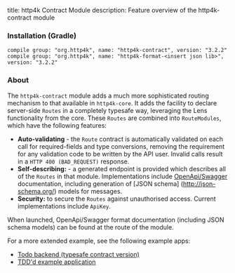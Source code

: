 title: http4k Contract Module
description: Feature overview of the http4k-contract module

### Installation (Gradle)
```
compile group: "org.http4k", name: "http4k-contract", version: "3.2.2"
compile group: "org.http4k", name: "http4k-format-<insert json lib>", version: "3.2.2"
```

### About
The `http4k-contract` module adds a much more sophisticated routing mechanism to that available in `http4k-core`. It adds the facility 
to declare server-side `Routes` in a completely typesafe way, leveraging the Lens functionality from the core. These `Routes` are 
combined into `RouteModules`, which have the following features:

- **Auto-validating** - the `Route` contract is automatically validated on each call for required-fields and type conversions, removing the requirement  for any validation code to be written by the API user. Invalid calls result in a `HTTP 400
 (BAD_REQUEST)` response.     
- **Self-describing:** - a generated endpoint is provided which describes all of the `Routes` in that module. Implementations include [OpenApi/Swagger](http://swagger.io/) documentation, including generation of [JSON schema]
(http://json-schema.org/) models for messages.
- **Security:** to secure the `Routes`  against unauthorised access. Current implementations include `ApiKey`.

<script src="https://gist-it.appspot.com/https://github.com/http4k/http4k/blob/master/src/docs/guide/modules/contracts/example.kt"></script>

When launched, OpenApi/Swagger format documentation (including JSON schema models) can be found at the route of the module.

For a more extended example, see the following example apps: 

- [Todo backend (typesafe contract version)](https://github.com/http4k/http4k-contract-todo-backend)
- [TDD'd example application](https://github.com/http4k/http4k-contract-example-app)
